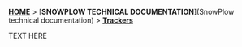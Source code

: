 [**HOME**](Home) > [**SNOWPLOW TECHNICAL DOCUMENTATION**](SnowPlow technical documentation) > [**Trackers**](trackers)

TEXT HERE